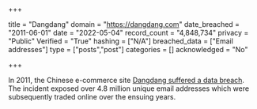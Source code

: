 +++

title = "Dangdang"
domain = "https://dangdang.com"
date_breached = "2011-06-01"
date = "2022-05-04"
record_count = "4,848,734"
privacy = "Public"
Verified = "True"
hashing = ["N/A"]
breached_data = ["Email addresses"]
type = ["posts","post"]
categories = []
acknowledged = "No"


+++


In 2011, the Chinese e-commerce site <a href="https://www.marbridgeconsulting.com/marbridgedaily/2011-12-29/article/52564/rumor_dangdang_alipay_suffer_data_breaches" target="_blank" rel="noopener">Dangdang suffered a data breach</a>. The incident exposed over 4.8 million unique email addresses which were subsequently traded online over the ensuing years.


